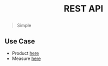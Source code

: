# <p style="text-align: center;">REST API</p>
> Simple

## Use Case
- Product [here](./usecase/product.md)
- Measure [here](./usecase/measure.md)

